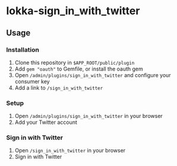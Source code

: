 # lokka-sign_in_with_twitter

## Usage

### Installation

1. Clone this repository in `$APP_ROOT/public/plugin`
2. Add `gem "oauth"` to Gemfile, or install the oauth gem
3. Open `/admin/plugins/sign_in_with_twitter` and configure your consumer key
4. Add a link to `/sign_in_with_twitter`

### Setup

1. Open `/admin/plugins/sign_in_with_twitter` in your browser
2. Add your Twitter account

### Sign in with Twitter

1. Open `/sign_in_with_twitter` in your browser
2. Sign in with Twitter
